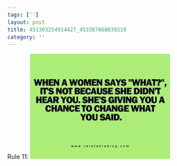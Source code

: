```yaml
---
tags: ['']
layout: post
title: 451303254914427_453387668039319
category: ''
---
```

Rule 11:
![451303254914427_453387668039319](/uploads/2012-9-4-451303254914427_453387668039319.jpg)
